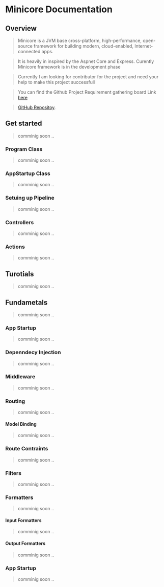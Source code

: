 # Minicore Documentation

## Overview

> Minicore is a JVM base cross-platform, high-performance, open-source framework for building modern, cloud-enabled, Internet-connected apps.

> It is heavily in inspired by the Aspnet Core and Express. Curently Minicore framework is in the development phase

> Currently I am looking for contributor for the project and need your help to make this project successfull

> You can find the Github Project Requirement gathering board Link [here](https://github.com/users/priyanhsu10/projects/2)

> [GitHub Repositoy](https://github.com/priyanhsu10/minicore).

## Get started

> comminig soon ..

### Program Class

> comminig soon ..

### AppStartup Class

> comminig soon ..

### Setuing up Pipeline

> comminig soon ..

### Controllers

> comminig soon ..

### Actions

> comminig soon ..

## Turotials

> comminig soon ..

## Fundametals

> comminig soon ..

### App Startup

> comminig soon ..

### Depenndecy Injection

> comminig soon ..

### Middleware

> comminig soon ..

### Routing

> comminig soon ..

#### Model Binding

> comminig soon ..

### Route Contraints

> comminig soon ..

### Filters

> comminig soon ..

### Formatters

> comminig soon ..

#### Input Formatters

> comminig soon ..

#### Output Formatters

> comminig soon ..

### App Startup

> comminig soon ..
